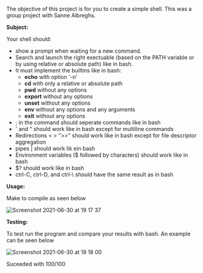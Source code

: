 The objective of this project is for you to create a simple shell. This was a group project with Sanne Albreghs.

**Subject:**

Your shell should:
- show a prompt when waiting for a new command.
- Search and launch the right exectuable (based on the PATH variable or by using relative or absolute path) like in bash.
- It must implement the builtins like in bash:
  - **echo** with option '-n'
  - **cd** with only a relative or absolute path
  - **pwd** without any options
  - **export** without any options 
  - **unset** without any options
  - **env** without any options and any arguments
  - **exit** without any options
- ; in the command should seperate commands like in bash
- ' and " should work like in bash except for multiline commands
- Redirections < > ">>" should work like in bash except for file descriptor aggregation
- pipes | should work lik ein bash
- Environment variables ($ followed by characters) should work like in bash
- $? should work like in bash
- ctrl-C, ctrl-D, and ctrl-\ should have the same result as in bash
 
**Usage:**

Make to compile as seen below

![Screenshot 2021-06-30 at 19 17 37](https://user-images.githubusercontent.com/61982496/124004353-32994180-d9d8-11eb-9679-2de374786b3e.png)


**Testing:**

To test run the program and compare your results with bash.
An example can be seen below

![Screenshot 2021-06-30 at 19 18 00](https://user-images.githubusercontent.com/61982496/124004233-1bf2ea80-d9d8-11eb-86c8-beaadc3a1988.png)

Suceeded with 100/100
